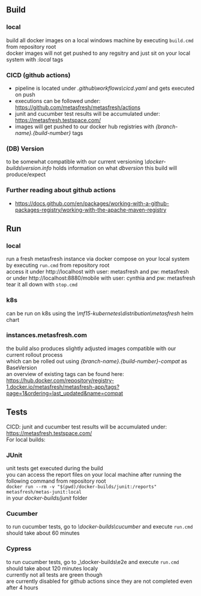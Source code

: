 
## Build

### local
build all docker images on a local windows machine by executing ```build.cmd``` from repository root<br>
docker images will not get pushed to any regsitry and just sit on your local system with _:local_ tags<br>

### CICD (github actions)

- pipeline is located under _.github\workflows\cicd.yaml_ and gets executed on push<br>
- executions can be followed under: https://github.com/metasfresh/metasfresh/actions<br>
- junit and cucumber test results will be accumulated under: https://metasfresh.testspace.com/<br>
- images will get pushed to our docker hub registries with _{branch-name}.{build-number}_ tags<br>

### (DB) Version
to be somewhat compatible with our current versioning _\docker-builds\version.info_ holds information on what _dbversion_ this build will produce/expect<br>

### Further reading about github actions

- https://docs.github.com/en/packages/working-with-a-github-packages-registry/working-with-the-apache-maven-registry

## Run

### local
run a fresh metasfresh instance via docker compose on your local system by executing ```run.cmd``` from repository root<br>
access it under http://localhost with user: metasfresh and pw: metasfresh<br>
or under http://localhost:8880/mobile with user: cynthia and pw: metasfresh<br>
tear it all down with ```stop.cmd```<br>

### k8s
can be run on k8s using the _\mf15-kubernetes\distribution\metasfresh_ helm chart<br>

### instances.metasfresh.com
the build also produces slightly adjusted images compatible with our current rollout process<br>
which can be rolled out using _{branch-name}.{build-number}-compat_ as BaseVersion<br>
an overview of existing tags can be found here: https://hub.docker.com/repository/registry-1.docker.io/metasfresh/metasfresh-app/tags?page=1&ordering=last_updated&name=compat<br>


## Tests
CICD: junit and cucumber test results will be accumulated under: https://metasfresh.testspace.com/<br>
For local builds:<br>

### JUnit
unit tests get executed during the build<br>
you can access the report files on your local machine after running the following command from repository root<br>
```docker run --rm -v "$(pwd)/docker-builds/junit:/reports" metasfresh/metas-junit:local```<br>
in your _docker-builds/junit_ folder<br>

### Cucumber
to run cucumber tests, go to _\docker-builds\cucumber_ and execute ```run.cmd```<br>
should take about 60 minutes<br>

### Cypress
to run cucumber tests, go to _\docker-builds\e2e and execute ```run.cmd```<br>
should take about 120 minutes localy<br>
currently not all tests are green though<br>
are currently disabled for github actions since they are not completed even after 4 hours<br>
